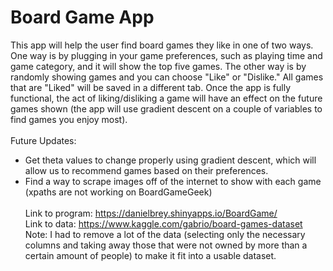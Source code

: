 # Board Game App
This app will help the user find board games they like in one of two ways. One way is by plugging in your game preferences, such as playing time and game category, and it will show the top five games. The other way is by randomly showing games and you can choose "Like" or "Dislike." All games that are "Liked" will be saved in a different tab. Once the app is fully functional, the act of liking/disliking a game will have an effect on the future games shown (the app will use gradient descent on a couple of variables to find games you enjoy most).\
\
Future Updates: 
- Get theta values to change properly using gradient descent, which will allow us to recommend games based on their preferences. 
- Find a way to scrape images off of the internet to show with each game (xpaths are not working on BoardGameGeek)
\
\
Link to program: https://danielbrey.shinyapps.io/BoardGame/ \
Link to data: https://www.kaggle.com/gabrio/board-games-dataset \
Note: I had to remove a lot of the data (selecting only the necessary columns and taking away those that were not owned by more than a certain amount of people) to make it fit into a usable dataset.
